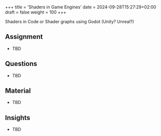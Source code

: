 +++
title = 'Shaders in Game Engines'
date = 2024-09-28T15:27:29+02:00
draft = false
weight = 100
+++

Shaders in Code or Shader graphs using Godot (Unity? Unreal?)

## Assignment

- TBD

## Questions

- TBD

## Material
  
- TBD
 
## Insights

- TBD
